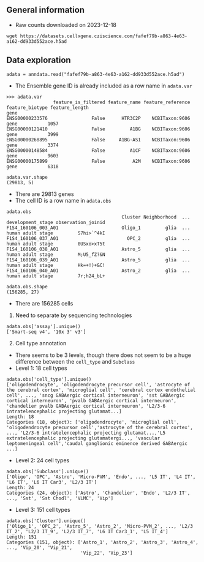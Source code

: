 ## General information
- Raw counts downloaded on 2023-12-18
```
wget https://datasets.cellxgene.cziscience.com/fafef79b-a863-4e63-a162-dd933d552ace.h5ad
```

## Data exploration
```
adata = anndata.read("fafef79b-a863-4e63-a162-dd933d552ace.h5ad")
```
- The Ensemble gene ID is already included as a row name in `adata.var`
```
>>> adata.var
                 feature_is_filtered feature_name feature_reference feature_biotype feature_length
gene
ENSG00000233576                False      HTR3C2P    NCBITaxon:9606            gene           1057
ENSG00000121410                False         A1BG    NCBITaxon:9606            gene           3999
ENSG00000268895                False     A1BG-AS1    NCBITaxon:9606            gene           3374
ENSG00000148584                False         A1CF    NCBITaxon:9606            gene           9603
ENSG00000175899                False          A2M    NCBITaxon:9606            gene           6318

adata.var.shape
(29813, 5)
```
- There are 29813 genes
- The cell ID is a row name in `adata.obs`
```
adata.obs
                                          Cluster Neighborhood  ...        development_stage observation_joinid
F1S4_160106_003_A01                       Oligo_1         glia  ...        human adult stage         S7hi>`^4kI
F1S4_160106_037_A01                         OPC_2         glia  ...        human adult stage         0USxo>xT5t
F1S4_160106_038_A01                       Astro_5         glia  ...        human adult stage         M;U5_fZ?&N
F1S4_160106_039_A01                       Astro_5         glia  ...        human adult stage         Hk=+!)+&C!
F1S4_160106_040_A01                       Astro_2         glia  ...        human adult stage         7r;h24_bL+

adata.obs.shape
(156285, 27)
```
- There are 156285 cells

1. Need to separate by sequencing technologies

```
adata.obs['assay'].unique()
['Smart-seq v4', '10x 3' v3']
```
2. Cell type annotation
- There seems to be 3 levels, though there does not seem to be a huge difference between the `cell_type` and `Subclass` 
- Level 1: 18 cell types

```
adata.obs['cell_type'].unique()
['oligodendrocyte', 'oligodendrocyte precursor cell', 'astrocyte of the cerebral cortex', 'microglial cell', 'cerebral cortex endothelial cell', ..., 'sncg GABAergic cortical interneuron', 'sst GABAergic cortical interneuron', 'pvalb GABAergic cortical interneuron', 'chandelier pvalb GABAergic cortical interneuron', 'L2/3-6 intratelencephalic projecting glutamat...]
Length: 18
Categories (18, object): ['oligodendrocyte', 'microglial cell', 'oligodendrocyte precursor cell','astrocyte of the cerebral cortex', ..., 'L2/3-6 intratelencephalic projecting glutamat...,'L5 extratelencephalic projecting glutamatergi..., 'vascular leptomeningeal cell','caudal ganglionic eminence derived GABAergic ...]
```
- Level 2: 24 cell types

```
adata.obs['Subclass'].unique()
['Oligo', 'OPC', 'Astro', 'Micro-PVM', 'Endo', ..., 'L5 IT', 'L4 IT', 'L6 IT', 'L6 IT Car3', 'L2/3 IT']
Length: 24
Categories (24, object): ['Astro', 'Chandelier', 'Endo', 'L2/3 IT', ..., 'Sst', 'Sst Chodl', 'VLMC', 'Vip']
```
- Level 3: 151 cell types

```
adata.obs['Cluster'].unique()
['Oligo_1', 'OPC_2', 'Astro_5', 'Astro_2', 'Micro-PVM_2', ..., 'L2/3 IT_2', 'L2/3 IT_9', 'L2/3 IT_7', 'L6 IT Car3_1', 'L5 IT_4']
Length: 151
Categories (151, object): ['Astro_1', 'Astro_2', 'Astro_3', 'Astro_4', ..., 'Vip_20', 'Vip_21',
                           'Vip_22', 'Vip_23']
```